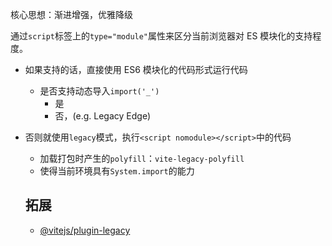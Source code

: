 核心思想：渐进增强，优雅降级

通过`script`标签上的`type="module"`属性来区分当前浏览器对 ES 模块化的支持程度。

- 如果支持的话，直接使用 ES6 模块化的代码形式运行代码
  - 是否支持动态导入`import('_')`
    - 是
    - 否，(e.g. Legacy Edge)
- 否则就使用`legacy`模式，执行`<script nomodule></script>`中的代码

  - 加载打包时产生的`polyfill`：`vite-legacy-polyfill`
  - 使得当前环境具有`System.import`的能力

  ## 拓展

  - [@vitejs/plugin-legacy](https://www.npmjs.com/package/@vitejs/plugin-legacy)
